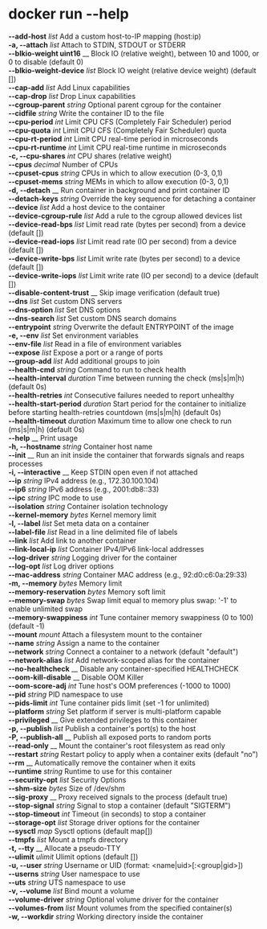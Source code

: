 # docker run --help  
  
**--add-host** _list_ Add a custom host-to-IP mapping (host:ip)  
**-a, --attach**	_list_	Attach to STDIN, STDOUT or STDERR  
**--blkio-weight uint16**	__	Block IO (relative weight), between 10 and 1000, or 0 to disable (default 0)  
**--blkio-weight-device**	_list_	Block IO weight (relative device weight) (default [])  
**--cap-add**	_list_	Add Linux capabilities  
**--cap-drop**	_list_	Drop Linux capabilities  
**--cgroup-parent**	_string_	Optional parent cgroup for the container  
**--cidfile**	_string_	Write the container ID to the file  
**--cpu-period**	_int_	Limit CPU CFS (Completely Fair Scheduler) period  
**--cpu-quota**	_int_	Limit CPU CFS (Completely Fair Scheduler) quota  
**--cpu-rt-period**	_int_	Limit CPU real-time period in microseconds  
**--cpu-rt-runtime**	_int_	Limit CPU real-time runtime in microseconds  
**-c, --cpu-shares**	_int_	CPU shares (relative weight)  
**--cpus**	_decimal_	Number of CPUs  
**--cpuset-cpus**	_string_	CPUs in which to allow execution (0-3, 0,1)  
**--cpuset-mems**	_string_	MEMs in which to allow execution (0-3, 0,1)  
**-d, --detach**	__	Run container in background and print container ID  
**--detach-keys**	_string_	Override the key sequence for detaching a container  
**--device**	_list_	Add a host device to the container  
**--device-cgroup-rule**	_list_	Add a rule to the cgroup allowed devices list  
**--device-read-bps**	_list_	Limit read rate (bytes per second) from a device (default [])  
**--device-read-iops**	_list_	Limit read rate (IO per second) from a device (default [])  
**--device-write-bps**	_list_	Limit write rate (bytes per second) to a device (default [])  
**--device-write-iops**	_list_	Limit write rate (IO per second) to a device (default [])  
**--disable-content-trust**	__	Skip image verification (default true)  
**--dns**	_list_	Set custom DNS servers  
**--dns-option**	_list_	Set DNS options  
**--dns-search**	_list_	Set custom DNS search domains  
**--entrypoint**	_string_	Overwrite the default ENTRYPOINT of the image  
**-e, --env**	_list_	Set environment variables  
**--env-file**	_list_	Read in a file of environment variables  
**--expose**	_list_	Expose a port or a range of ports  
**--group-add**	_list_	Add additional groups to join  
**--health-cmd**	_string_	Command to run to check health  
**--health-interval**	_duration_	Time between running the check (ms|s|m|h) (default 0s)  
**--health-retries**	_int_	Consecutive failures needed to report unhealthy  
**--health-start-period**	_duration_	Start period for the container to initialize before starting health-retries countdown (ms|s|m|h) (default 0s)  
**--health-timeout**	_duration_	Maximum time to allow one check to run (ms|s|m|h) (default 0s)  
**--help**	__	Print usage  
**-h, --hostname**	_string_	Container host name  
**--init**	__	Run an init inside the container that forwards signals and reaps processes  
**-i, --interactive**	__	Keep STDIN open even if not attached  
**--ip**	_string_	IPv4 address (e.g., 172.30.100.104)  
**--ip6**	_string_	IPv6 address (e.g., 2001:db8::33)  
**--ipc**	_string_	IPC mode to use  
**--isolation**	_string_	Container isolation technology  
**--kernel-memory**	_bytes_	Kernel memory limit  
**-l, --label**	_list_	Set meta data on a container  
**--label-file**	_list_	Read in a line delimited file of labels  
**--link**	_list_	Add link to another container  
**--link-local-ip**	_list_	Container IPv4/IPv6 link-local addresses  
**--log-driver**	_string_	Logging driver for the container  
**--log-opt**	_list_	Log driver options  
**--mac-address**	_string_	Container MAC address (e.g., 92:d0:c6:0a:29:33)  
**-m, --memory**	_bytes_	Memory limit  
**--memory-reservation**	_bytes_	Memory soft limit  
**--memory-swap**	_bytes_	Swap limit equal to memory plus swap: '-1' to enable unlimited swap  
**--memory-swappiness**	_int_	Tune container memory swappiness (0 to 100) (default -1)  
**--mount**	_mount_	Attach a filesystem mount to the container  
**--name**	_string_	Assign a name to the container  
**--network**	_string_	Connect a container to a network (default "default")  
**--network-alias**	_list_	Add network-scoped alias for the container  
**--no-healthcheck**	__	Disable any container-specified HEALTHCHECK  
**--oom-kill-disable**	__	Disable OOM Killer  
**--oom-score-adj**	_int_	Tune host's OOM preferences (-1000 to 1000)  
**--pid**	_string_	PID namespace to use  
**--pids-limit**	_int_	Tune container pids limit (set -1 for unlimited)  
**--platform**	_string_	Set platform if server is multi-platform capable  
**--privileged**	__	Give extended privileges to this container  
**-p, --publish**	_list_	Publish a container's port(s) to the host  
**-P, --publish-all**	__	Publish all exposed ports to random ports  
**--read-only**	__	Mount the container's root filesystem as read only  
**--restart**	_string_	Restart policy to apply when a container exits (default "no")  
**--rm**	__	Automatically remove the container when it exits  
**--runtime**	_string_	Runtime to use for this container  
**--security-opt**	_list_	Security Options  
**--shm-size**	_bytes_	Size of /dev/shm  
**--sig-proxy**	__	Proxy received signals to the process (default true)  
**--stop-signal**	_string_	Signal to stop a container (default "SIGTERM")  
**--stop-timeout**	_int_	Timeout (in seconds) to stop a container  
**--storage-opt**	_list_	Storage driver options for the container  
**--sysctl**	_map_	Sysctl options (default map[])  
**--tmpfs**	_list_	Mount a tmpfs directory  
**-t, --tty**	__	Allocate a pseudo-TTY  
**--ulimit**	_ulimit_	Ulimit options (default [])  
**-u, --user**	_string_	Username or UID (format: <name|uid>[:<group|gid>])  
**--userns**	_string_	User namespace to use  
**--uts**	_string_	UTS namespace to use  
**-v, --volume**	_list_	Bind mount a volume  
**--volume-driver**	_string_	Optional volume driver for the container  
**--volumes-from**	_list_	Mount volumes from the specified container(s)  
**-w, --workdir**	_string_	Working directory inside the container